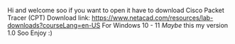 Hi and welcome soo if you want to open it have to download Cisco Packet Tracer (CPT)
Download link: https://www.netacad.com/resources/lab-downloads?courseLang=en-US
For Windows 10 - 11 *Maybe*
this my version 1.0
Soo Enjoy :)
